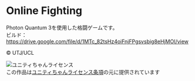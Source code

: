 # Online Fighting

Photon Quantum 3を使用した格闘ゲームです。  
ビルド：https://drive.google.com/file/d/1MTc_82tsHz4oiFnjFPgsvsbig8eHjMOI/view



© UTJ/UCL  

![ユニティちゃんライセンス](http://unity-chan.com/images/imageLicenseLogo.png)  
この作品は[ユニティちゃんライセンス条項][1]の元に提供されています

[1]: http://unity-chan.com/contents/license_jp/ 
